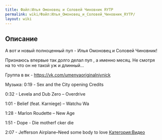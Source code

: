 ```yaml
---
title: Файл:Илья Омоновец и Соловей Чиновник RYTP
permalink: wiki/Файл:Илья_Омоновец_и_Соловей_Чиновник_RYTP/
layout: wiki
---
```


## Описание

А вот и новый полноценный пуп - Илья Омоновец и Соловей Чиновник!

Признаюсь впервые так долго делал пуп , а именно месяц. Не смотря на то
что он не такой уж и длинный...

Группа в вк - <https://vk.com/umenyaoriginalniynick>

Музыка: 0:19 - Sex and the City opening Credits

0:32 - Levela and Dub Zero – Overdrive

1:01 - Belief (feat. Karniege) – Watchu Wa

1:28 - Marlon Roudette – New Age

1:51 - Dope - Die motherf cker die

2:07 - Jefferson Airplane–Need some body to love
[Категория:Видео](Категория:Видео "wikilink")
